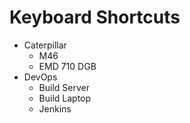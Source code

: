 # Keyboard Shortcuts

- Caterpillar
  - M46
  - EMD 710 DGB
- DevOps
  - Build Server
  - Build Laptop
  - Jenkins
